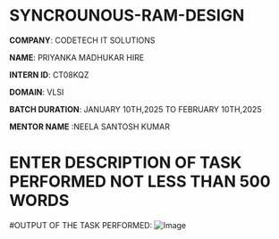 # SYNCROUNOUS-RAM-DESIGN

**COMPANY**: CODETECH IT SOLUTIONS

**NAME**: PRIYANKA MADHUKAR HIRE

**INTERN ID**: CT08KQZ

**DOMAIN**: VLSI

**BATCH DURATION**: JANUARY 10TH,2025 TO FEBRUARY 10TH,2025

**MENTOR NAME** :NEELA SANTOSH KUMAR

# ENTER DESCRIPTION OF TASK PERFORMED NOT LESS THAN 500 WORDS

#OUTPUT OF THE TASK PERFORMED:
![Image](https://github.com/user-attachments/assets/6d88def3-df17-4f43-a84a-3a1cbd38ceac)
